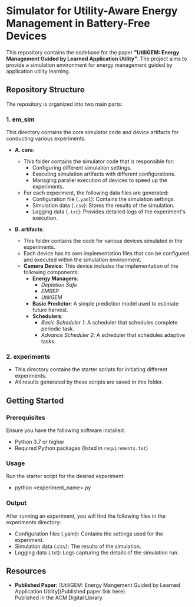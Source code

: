 # Simulator for Utility-Aware Energy Management in Battery-Free Devices

This repository contains the codebase for the paper **"UtiliGEM: Energy Management Guided by Learned Application Utility"**. The project aims to provide a simulation environment for energy management guided by application utility learning.

## Repository Structure

The repository is organized into two main parts:

### 1. **em_sim** 

This directory contains the core simulator code and device artifacts for conducting various experiments.

- **A. core**: 
  - This folder contains the simulator code that is responsible for:
    - Configuring different simulation settings.
    - Executing simulation artifacts with different configurations.
    - Managing parallel execution of devices to speed up the experiments.
  - For each experiment, the following data files are generated:
    - Configuration file (`.yaml`): Contains the simulation settings.
    - Simulation data (`.csv`): Stores the results of the simulation.
    - Logging data (`.txt`): Provides detailed logs of the experiment's execution.
  
- **B. artifacts**:
  - This folder contains the code for various devices simulated in the experiments.
  - Each device has its own implementation files that can be configured and executed within the simulation environment.
  - **Camera Device**: This device includes the implementation of the following components:
    - **Energy Managers**: 
      - *Depletion Safe*
      - *EMREP* 
      - *UtiliGEM*
    - **Basic Predictor**: A simple prediction model used to estimate future harvest.
    - **Schedulers**:
      - *Basic Scheduler 1*: A scheduler that schedules complete periodic task.
      - *Advance Scheduler 2*: A scheduler that schedules adaptive tasks.

### 2. **experiments**

- This directory contains the starter scripts for initiating different experiments.
- All results generated by these scripts are saved in this folder.
  
## Getting Started

### Prerequisites

Ensure you have the following software installed:

- Python 3.7 or higher
- Required Python packages (listed in `requirements.txt`)

### Usage
Run the starter script for the desired experiment:
- python <experiment_name>.py


### Output
After running an experiment, you will find the following files in the experiments directory:

- Configuration files (.yaml): Contains the settings used for the experiment.
- Simulation data (.csv): The results of the simulation.
- Logging data (.txt): Logs capturing the details of the simulation run.


## Resources

- **Published Paper:** [UtiliGEM: Energy Mangement Guided by Learned Application Utility](Published paper link here)  
  Published in the ACM Digital Library.
